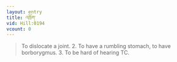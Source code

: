 ```yaml
---
layout: entry
title: འཁྲོག་
vid: Hill:0194
vcount: 0
---
```

> To dislocate a joint\. 2\. To have a rumbling stomach, to have borborygmus\. 3\. To be hard of hearing TC\.


